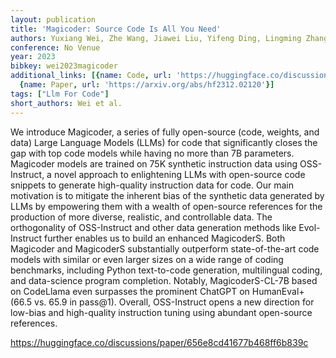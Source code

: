 ```yaml
---
layout: publication
title: 'Magicoder: Source Code Is All You Need'
authors: Yuxiang Wei, Zhe Wang, Jiawei Liu, Yifeng Ding, Lingming Zhang
conference: No Venue
year: 2023
bibkey: wei2023magicoder
additional_links: [{name: Code, url: 'https://huggingface.co/discussions/paper/656e8cd41677b468ff6b839c'},
  {name: Paper, url: 'https://arxiv.org/abs/hf2312.02120'}]
tags: ["Llm For Code"]
short_authors: Wei et al.
---
```

We introduce Magicoder, a series of fully open-source (code, weights, and data) Large Language Models (LLMs) for code that significantly closes the gap with top code models while having no more than 7B parameters. Magicoder models are trained on 75K synthetic instruction data using OSS-Instruct, a novel approach to enlightening LLMs with open-source code snippets to generate high-quality instruction data for code. Our main motivation is to mitigate the inherent bias of the synthetic data generated by LLMs by empowering them with a wealth of open-source references for the production of more diverse, realistic, and controllable data. The orthogonality of OSS-Instruct and other data generation methods like Evol-Instruct further enables us to build an enhanced MagicoderS. Both Magicoder and MagicoderS substantially outperform state-of-the-art code models with similar or even larger sizes on a wide range of coding benchmarks, including Python text-to-code generation, multilingual coding, and data-science program completion. Notably, MagicoderS-CL-7B based on CodeLlama even surpasses the prominent ChatGPT on HumanEval+ (66.5 vs. 65.9 in pass@1). Overall, OSS-Instruct opens a new direction for low-bias and high-quality instruction tuning using abundant open-source references.

https://huggingface.co/discussions/paper/656e8cd41677b468ff6b839c